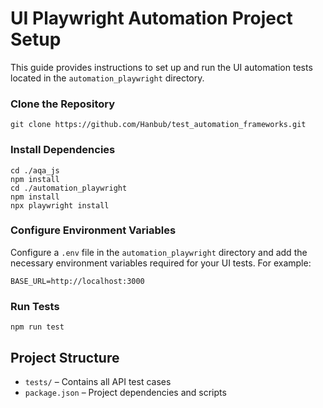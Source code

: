 # UI Playwright Automation Project Setup

This guide provides instructions to set up and run the UI automation tests located in the `automation_playwright` directory.

### Clone the Repository

    git clone https://github.com/Hanbub/test_automation_frameworks.git

### Install Dependencies

    cd ./aqa_js
    npm install
    cd ./automation_playwright
    npm install
    npx playwright install


### Configure Environment Variables

Configure a `.env` file in the `automation_playwright` directory and add the necessary environment variables required for your UI tests. For example:

    BASE_URL=http://localhost:3000

### Run Tests

    npm run test

## Project Structure

- `tests/` – Contains all API test cases
- `package.json` – Project dependencies and scripts
